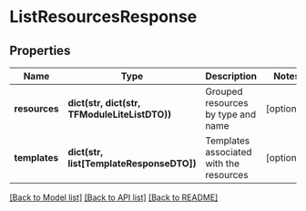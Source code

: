 # ListResourcesResponse

## Properties
Name | Type | Description | Notes
------------ | ------------- | ------------- | -------------
**resources** | **dict(str, dict(str, TFModuleLiteListDTO))** | Grouped resources by type and name | [optional] 
**templates** | **dict(str, list[TemplateResponseDTO])** | Templates associated with the resources | [optional] 

[[Back to Model list]](../README.md#documentation-for-models) [[Back to API list]](../README.md#documentation-for-api-endpoints) [[Back to README]](../README.md)

